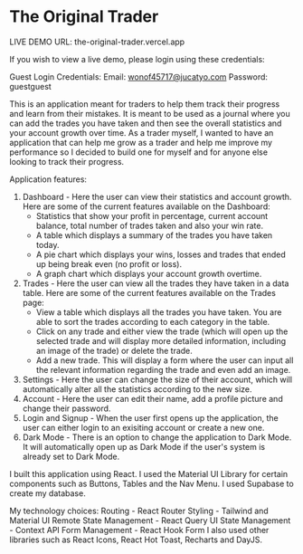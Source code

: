 # The Original Trader
LIVE DEMO URL: the-original-trader.vercel.app

If you wish to view a live demo, please login using these credentials:

Guest Login Credentials: 
Email: wonof45717@jucatyo.com
Password: guestguest

This is an application meant for traders to help them track their progress and learn from their mistakes.
It is meant to be used as a journal where you can add the trades you have taken and then see the overall statistics and your account growth over time.
As a trader myself, I wanted to have an application that can help me grow as a trader and help me improve my performance so I decided to build one for myself
and for anyone else looking to track their progress.

Application features:
1. Dashboard - Here the user can view their statistics and account growth. Here are some of the current features available on the Dashboard:
   - Statistics that show your profit in percentage, current account balance, total number of trades taken and also your win rate.
   - A table which displays a summary of the trades you have taken today.
   - A pie chart which displays your wins, losses and trades that ended up being break even (no profit or loss).
   - A graph chart which displays your account growth overtime.
2. Trades - Here the user can view all the trades they have taken in a data table. Here are some of the current features available on the Trades page:
   - View a table which displays all the trades you have taken. You are able to sort the trades according to each category in the table.
   - Click on any trade and either view the trade (which will open up the selected trade and will display more detailed information, including an image of the trade) or delete the trade.
   - Add a new trade. This will display a form where the user can input all the relevant information regarding the trade and even add an image.
3. Settings - Here the user can change the size of their account, which will automatically alter all the statistics according to the new size.
4. Account - Here the user can edit their name, add a profile picture and change their password.
5. Login and Signup - When the user first opens up the application, the user can either login to an exisiting account or create a new one.
6. Dark Mode - There is an option to change the application to Dark Mode. It will automatically open up as Dark Mode if the user's system is already set to Dark Mode.

I built this application using React. I used the Material UI Library for certain components such as Buttons, Tables and the Nav Menu.
I used Supabase to create my database.

My technology choices:
Routing - React Router
Styling - Tailwind and Material UI
Remote State Management - React Query
UI State Management - Context API
Form Management - React Hook Form
I also used other libraries such as React Icons, React Hot Toast, Recharts and DayJS.
